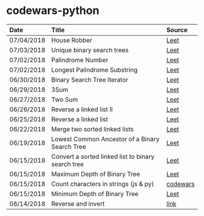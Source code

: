 # codewars-python


| Date | Title | Source |
|:--|:--|:--|
| 07/04/2018 | House Robber |[Leet](https://leetcode.com/problems/house-robber/description/)|
| 07/03/2018 | Unique binary search trees |[Leet](https://leetcode.com/problems/unique-binary-search-trees/description/)|
| 07/02/2018 | Palindrome Number|[Leet](https://leetcode.com/problems/palindrome-number/description/)|
| 07/02/2018 | Longest Palindrome Substring|[Leet](https://leetcode.com/problems/longest-palindromic-substring/description/)|
| 06/30/2018 | Binary Search Tree Iterator|[Leet](https://leetcode.com/problems/binary-search-tree-iterator/description/)|
| 06/29/2018 | 3Sum|[Leet](https://leetcode.com/problems/3sum/description/)|
| 06/27/2018 | Two Sum|[Leet](https://leetcode.com/problems/two-sum/description/)|
| 06/26/2018 | Reverse a linked list II|[Leet](https://leetcode.com/problems/reverse-linked-list-ii/description/)|
| 06/25/2018 | Reverse a linked list |[Leet](https://leetcode.com/problems/reverse-linked-list/description/)|
| 06/22/2018 | Merge two sorted linked lists |[Leet](https://leetcode.com/problems/merge-two-sorted-lists/description/)|
| 06/19/2018 | Lowest Common Ancestor of a Binary Search Tree |[Leet](https://leetcode.com/problems/lowest-common-ancestor-of-a-binary-search-tree/description/)|
| 06/15/2018 | Convert a sorted linked list to binary search tree |[Leet](https://leetcode.com/problems/convert-sorted-list-to-binary-search-tree/description/)|
| 06/15/2018 | Maximum Depth of Binary Tree |[Leet](https://leetcode.com/problems/maximum-depth-of-binary-tree/description/)|
| 06/15/2018 | Count characters in strings (js & py) |[codewars](https://www.codewars.com/kata/count-characters-in-your-string/train/javascript)|
| 06/15/2018 | Minimum Depth of Binary Tree  |[Leet](https://leetcode.com/problems/minimum-depth-of-binary-tree/description/)|
| 06/14/2018 | Reverse and invert  |[link](https://www.codewars.com/kata/reverse-and-invert/train/python)|

